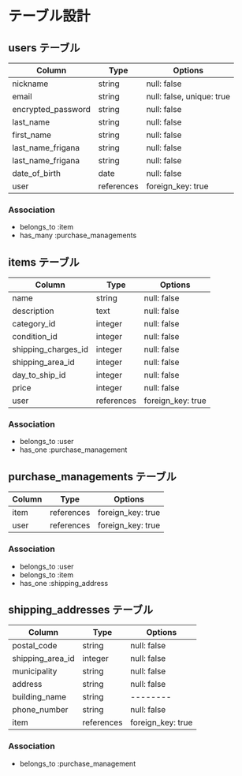 # テーブル設計


## users テーブル

| Column             | Type       | Options                  |
| ------             | ------     | --------                 |
| nickname           | string     | null: false              |
| email              | string     | null: false, unique: true|
| encrypted_password | string     | null: false              |
| last_name          | string     | null: false              |
| first_name         | string     | null: false              |
| last_name_frigana  | string     | null: false              |
| last_name_frigana  | string     | null: false              |
| date_of_birth      | date       | null: false              |
| user               | references | foreign_key: true        |


### Association

- belongs_to :item
- has_many   :purchase_managements


## items テーブル

| Column              | Type       | Options          |
| ------              | ------     | --------         |
| name                | string     | null: false      |
| description         | text       | null: false      |
| category_id         | integer    | null: false      |
| condition_id        | integer    | null: false      |
| shipping_charges_id | integer    | null: false      |
| shipping_area_id    | integer    | null: false      |
| day_to_ship_id      | integer    | null: false      |
| price               | integer    | null: false      |
| user                | references | foreign_key: true |


### Association

- belongs_to :user
- has_one    :purchase_management


## purchase_managements テーブル

| Column      | Type       | Options           |
| ------      | ---------- | --------          |
| item        | references | foreign_key: true |
| user        | references | foreign_key: true |

### Association

- belongs_to :user
- belongs_to :item
- has_one    :shipping_address


## shipping_addresses テーブル

| Column           | Type       | Options           |
| ------           | ---------- | --------          |
| postal_code      | string     | null: false       |
| shipping_area_id | integer    | null: false       |
| municipality     | string       | null: false       |
| address          | string     | null: false       |
| building_name    | string       | --------          |
| phone_number     | string     | null: false       |
| item             | references | foreign_key: true |



### Association

- belongs_to :purchase_management